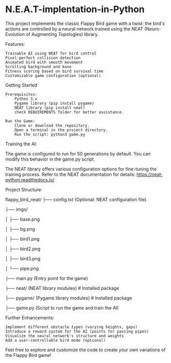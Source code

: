 # N.E.A.T-implentation-in-Python
This project implements the classic Flappy Bird game with a twist: the bird's actions are controlled by a neural network trained using the NEAT (Neuro-Evolution of Augmenting Topologies) library.

Features:

    Trainable AI using NEAT for bird control
    Pixel-perfect collision detection
    Animated bird with smooth movement
    Scrolling background and base
    Fitness scoring based on bird survival time
    Customizable game configuration (optional)

Getting Started

    Prerequisites:
        Python 3.x
        Pygame library (pip install pygame)
        NEAT library (pip install neat)
        check REQUIREMENTS folder for better assistance.

    Run the Game:
        Clone or download the repository.
        Open a terminal in the project directory.
        Run the script: python3 game.py

Training the AI:

The game is configured to run for 50 generations by default. You can modify this behavior in the game.py script.

The NEAT library offers various configuration options for fine-tuning the training process. Refer to the NEAT documentation for details: https://neat-python.readthedocs.io/

Project Structure:

flappy_bird_neat/
├── config.txt (Optional: NEAT configuration file)

├── imgs/

│   ├── base.png

│   ├── bg.png

│   ├── bird1.png

│   ├── bird2.png

│   ├── bird3.png

│   └── pipe.png

├── main.py (Entry point for the game)

├── neat/  (NEAT library modules)  # Installed package

├── pygame/  (Pygame library modules)  # Installed package

├── game.py (Script to run the game and train the AI)


Further Enhancements:

    Implement different obstacle types (varying heights, gaps)
    Introduce a reward system for the AI (points for passing pipes)
    Visualize the neural network's structure and weights
    Add a user-controllable bird mode (optional)

Feel free to explore and customize the code to create your own variations of the Flappy Bird game!
